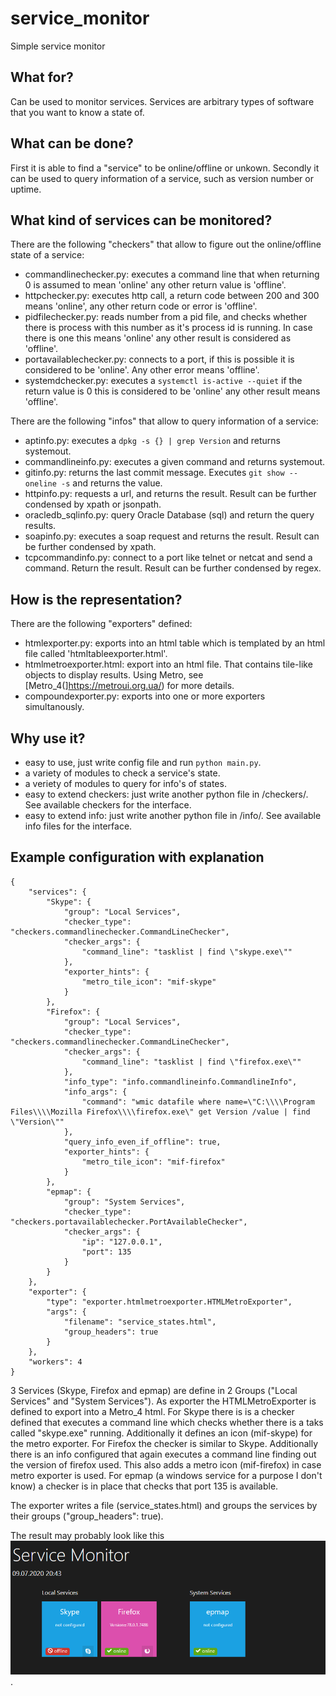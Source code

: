 # service_monitor
Simple service monitor


## What for?
Can be used to monitor services. Services are arbitrary types of software that you want to know a state of.

## What can be done?
First it is able to find a "service" to be online/offline or unkown. 
Secondly it can be used to query information of a service, such as version number or uptime.

## What kind of services can be monitored?

There are the following "checkers" that allow to figure out the online/offline state of a service:
* commandlinechecker.py: executes a command line that when returning 0 is assumed to mean 'online' any other return value is 'offline'.
* httpchecker.py: executes http call, a return code between 200 and 300 means 'online', any other return code or error is 'offline'.
* pidfilechecker.py: reads number from a pid file, and checks whether there is process with this number as it's process id is running. In case there is one this means 'online' any other result is considered as 'offline'.
* portavailablechecker.py: connects to a port, if this is possible it is considered to be 'online'. Any other error means 'offline'.
* systemdchecker.py: executes a `systemctl is-active --quiet` if the return value is 0 this is considered to be 'online' any other result means 'offline'.


There are the following "infos" that allow to query information of a service:
* aptinfo.py: executes a `dpkg -s {} | grep Version` and returns systemout.
* commandlineinfo.py: executes a given command and returns systemout.
* gitinfo.py: returns the last commit message. Executes `git show --oneline -s` and returns the value. 
* httpinfo.py: requests a url, and returns the result. Result can be further condensed by xpath or jsonpath.
* oracledb_sqlinfo.py: query Oracle Database (sql) and return the query results.
* soapinfo.py: executes a soap request and returns the result. Result can be further condensed by xpath.
* tcpcommandinfo.py: connect to a port like telnet or netcat and send a command. Return the result. Result can be further condensed by regex.

## How is the representation?

There are the following "exporters" defined:
* htmlexporter.py: exports into an html table which is templated by an html file called 'htmltableexporter.html'.
* htmlmetroexporter.html: export into an html file. That contains tile-like objects to display results. Using Metro, see [Metro_4(]https://metroui.org.ua/) for more details.
* compoundexporter.py: exports into one or more exporters simultanously.

## Why use it?

* easy to use, just write config file and run `python main.py`.
* a variety of modules to check a service's state.
* a veriety of modules to query for info's of states.
* easy to extend checkers: just write another python file in /checkers/. See available checkers for the interface.
* easy to extend info: just write another python file in /info/. See available info files for the interface.

## Example configuration with explanation
```
{
    "services": {
        "Skype": {
			"group": "Local Services",
			"checker_type": "checkers.commandlinechecker.CommandLineChecker",
			"checker_args": {
				"command_line": "tasklist | find \"skype.exe\""
			},
            "exporter_hints": {
                "metro_tile_icon": "mif-skype"
            }
		},
        "Firefox": {
			"group": "Local Services",
			"checker_type": "checkers.commandlinechecker.CommandLineChecker",
			"checker_args": {
				"command_line": "tasklist | find \"firefox.exe\""
			},
            "info_type": "info.commandlineinfo.CommandlineInfo",
			"info_args": {
				"command": "wmic datafile where name=\"C:\\\\Program Files\\\\Mozilla Firefox\\\\firefox.exe\" get Version /value | find \"Version\""
			},
			"query_info_even_if_offline": true,
            "exporter_hints": {
                "metro_tile_icon": "mif-firefox"
            }
		},
        "epmap": {
			"group": "System Services",
			"checker_type": "checkers.portavailablechecker.PortAvailableChecker",
			"checker_args": {
				"ip": "127.0.0.1",
                "port": 135
			}
		}
    },
	"exporter": {
		"type": "exporter.htmlmetroexporter.HTMLMetroExporter",
		"args": {
			"filename": "service_states.html",
            "group_headers": true
		}
	},
    "workers": 4
}
```
3 Services (Skype, Firefox and epmap) are define in 2 Groups ("Local Services" and "System Services"). As exporter the HTMLMetroExporter is defined to export into a Metro_4 html.
For Skype there is is a checker defined that executes a command line which checks whether there is a taks called "skype.exe" running. Additionally it defines an icon (mif-skype) for the metro exporter.
For Firefox the checker is similar to Skype. Additionally there is an info configured that again executes a command line finding out the version of firefox used. This also adds a metro icon (mif-firefox) in case metro exporter is used.
For epmap (a windows service for a purpose I don't know) a checker is in place that checks that port 135 is available.

The exporter writes a file (service_states.html) and groups the services by their groups ("group_headers": true).

The result may probably look like this ![Example](/resources/screenshot-metro.PNG).
